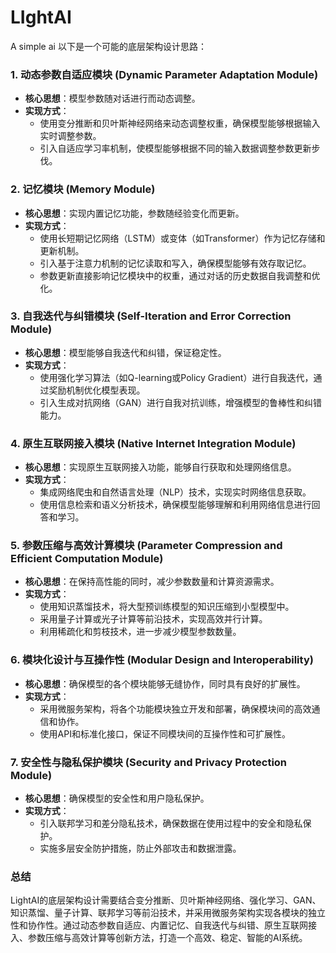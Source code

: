 # LIghtAI
A simple ai
以下是一个可能的底层架构设计思路：

### 1. **动态参数自适应模块 (Dynamic Parameter Adaptation Module)**
   - **核心思想**：模型参数随对话进行而动态调整。
   - **实现方式**：
     - 使用变分推断和贝叶斯神经网络来动态调整权重，确保模型能够根据输入实时调整参数。
     - 引入自适应学习率机制，使模型能够根据不同的输入数据调整参数更新步伐。

### 2. **记忆模块 (Memory Module)**
   - **核心思想**：实现内置记忆功能，参数随经验变化而更新。
   - **实现方式**：
     - 使用长短期记忆网络（LSTM）或变体（如Transformer）作为记忆存储和更新机制。
     - 引入基于注意力机制的记忆读取和写入，确保模型能够有效存取记忆。
     - 参数更新直接影响记忆模块中的权重，通过对话的历史数据自我调整和优化。

### 3. **自我迭代与纠错模块 (Self-Iteration and Error Correction Module)**
   - **核心思想**：模型能够自我迭代和纠错，保证稳定性。
   - **实现方式**：
     - 使用强化学习算法（如Q-learning或Policy Gradient）进行自我迭代，通过奖励机制优化模型表现。
     - 引入生成对抗网络（GAN）进行自我对抗训练，增强模型的鲁棒性和纠错能力。

### 4. **原生互联网接入模块 (Native Internet Integration Module)**
   - **核心思想**：实现原生互联网接入功能，能够自行获取和处理网络信息。
   - **实现方式**：
     - 集成网络爬虫和自然语言处理（NLP）技术，实现实时网络信息获取。
     - 使用信息检索和语义分析技术，确保模型能够理解和利用网络信息进行回答和学习。

### 5. **参数压缩与高效计算模块 (Parameter Compression and Efficient Computation Module)**
   - **核心思想**：在保持高性能的同时，减少参数数量和计算资源需求。
   - **实现方式**：
     - 使用知识蒸馏技术，将大型预训练模型的知识压缩到小型模型中。
     - 采用量子计算或光子计算等前沿技术，实现高效并行计算。
     - 利用稀疏化和剪枝技术，进一步减少模型参数数量。

### 6. **模块化设计与互操作性 (Modular Design and Interoperability)**
   - **核心思想**：确保模型的各个模块能够无缝协作，同时具有良好的扩展性。
   - **实现方式**：
     - 采用微服务架构，将各个功能模块独立开发和部署，确保模块间的高效通信和协作。
     - 使用API和标准化接口，保证不同模块间的互操作性和可扩展性。

### 7. **安全性与隐私保护模块 (Security and Privacy Protection Module)**
   - **核心思想**：确保模型的安全性和用户隐私保护。
   - **实现方式**：
     - 引入联邦学习和差分隐私技术，确保数据在使用过程中的安全和隐私保护。
     - 实施多层安全防护措施，防止外部攻击和数据泄露。

### 总结
LightAI的底层架构设计需要结合变分推断、贝叶斯神经网络、强化学习、GAN、知识蒸馏、量子计算、联邦学习等前沿技术，并采用微服务架构实现各模块的独立性和协作性。通过动态参数自适应、内置记忆、自我迭代与纠错、原生互联网接入、参数压缩与高效计算等创新方法，打造一个高效、稳定、智能的AI系统。